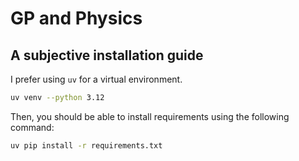 # GP and Physics

## A subjective installation guide

I prefer using `uv` for a virtual environment.

```bash
uv venv --python 3.12
```

Then, you should be able to install requirements using the following command:

```bash
uv pip install -r requirements.txt
```
